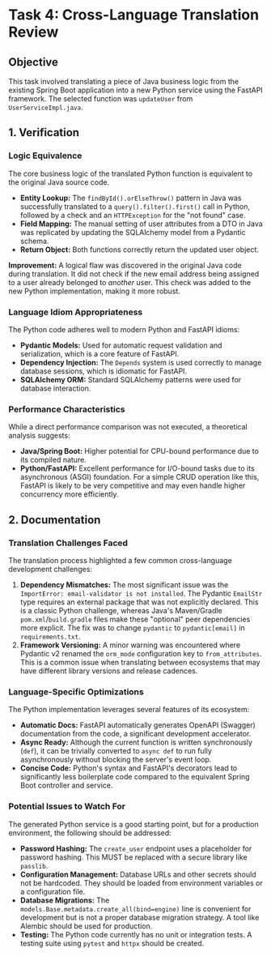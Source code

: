 # Task 4: Cross-Language Translation Review

## Objective
This task involved translating a piece of Java business logic from the existing Spring Boot application into a new Python service using the FastAPI framework. The selected function was `updateUser` from `UserServiceImpl.java`.

## 1. Verification

### Logic Equivalence
The core business logic of the translated Python function is equivalent to the original Java source code.

- **Entity Lookup:** The `findById().orElseThrow()` pattern in Java was successfully translated to a `query().filter().first()` call in Python, followed by a check and an `HTTPException` for the "not found" case.
- **Field Mapping:** The manual setting of user attributes from a DTO in Java was replicated by updating the SQLAlchemy model from a Pydantic schema.
- **Return Object:** Both functions correctly return the updated user object.

**Improvement:** A logical flaw was discovered in the original Java code during translation. It did not check if the new email address being assigned to a user already belonged to *another* user. This check was added to the new Python implementation, making it more robust.

### Language Idiom Appropriateness
The Python code adheres well to modern Python and FastAPI idioms:
- **Pydantic Models:** Used for automatic request validation and serialization, which is a core feature of FastAPI.
- **Dependency Injection:** The `Depends` system is used correctly to manage database sessions, which is idiomatic for FastAPI.
- **SQLAlchemy ORM:** Standard SQLAlchemy patterns were used for database interaction.

### Performance Characteristics
While a direct performance comparison was not executed, a theoretical analysis suggests:
- **Java/Spring Boot:** Higher potential for CPU-bound performance due to its compiled nature.
- **Python/FastAPI:** Excellent performance for I/O-bound tasks due to its asynchronous (ASGI) foundation. For a simple CRUD operation like this, FastAPI is likely to be very competitive and may even handle higher concurrency more efficiently.

## 2. Documentation

### Translation Challenges Faced
The translation process highlighted a few common cross-language development challenges:

1.  **Dependency Mismatches:** The most significant issue was the `ImportError: email-validator is not installed`. The Pydantic `EmailStr` type requires an external package that was not explicitly declared. This is a classic Python challenge, whereas Java's Maven/Gradle `pom.xml`/`build.gradle` files make these "optional" peer dependencies more explicit. The fix was to change `pydantic` to `pydantic[email]` in `requirements.txt`.
2.  **Framework Versioning:** A minor warning was encountered where Pydantic v2 renamed the `orm_mode` configuration key to `from_attributes`. This is a common issue when translating between ecosystems that may have different library versions and release cadences.

### Language-Specific Optimizations
The Python implementation leverages several features of its ecosystem:

- **Automatic Docs:** FastAPI automatically generates OpenAPI (Swagger) documentation from the code, a significant development accelerator.
- **Async Ready:** Although the current function is written synchronously (`def`), it can be trivially converted to `async def` to run fully asynchronously without blocking the server's event loop.
- **Concise Code:** Python's syntax and FastAPI's decorators lead to significantly less boilerplate code compared to the equivalent Spring Boot controller and service.

### Potential Issues to Watch For
The generated Python service is a good starting point, but for a production environment, the following should be addressed:
- **Password Hashing:** The `create_user` endpoint uses a placeholder for password hashing. This MUST be replaced with a secure library like `passlib`.
- **Configuration Management:** Database URLs and other secrets should not be hardcoded. They should be loaded from environment variables or a configuration file.
- **Database Migrations:** The `models.Base.metadata.create_all(bind=engine)` line is convenient for development but is not a proper database migration strategy. A tool like Alembic should be used for production.
- **Testing:** The Python code currently has no unit or integration tests. A testing suite using `pytest` and `httpx` should be created. 